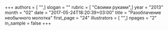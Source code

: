 +++
authors = [ "",]
slogan = ""
rubric = [ "Своими руками",]
year = "2013"
month = "02"
date = "2017-05-24T18:20:39+03:00"
title = "Разоблачение необычного молотка"
first_page = "24"
illustrators = [ "",]
npages = "2"
in_sample = false
+++
